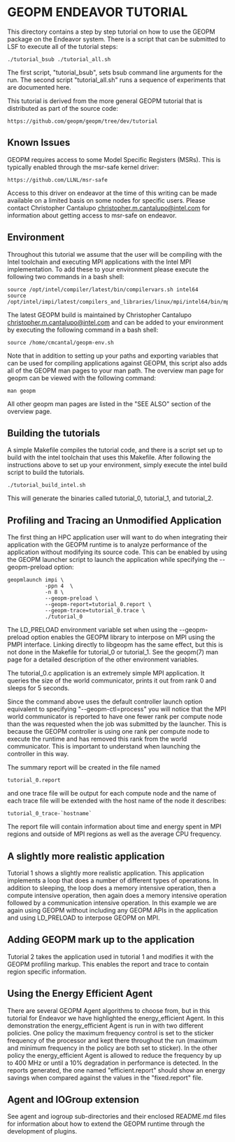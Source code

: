 GEOPM ENDEAVOR TUTORIAL
=======================
This directory contains a step by step tutorial on how to use the
GEOPM package on the Endeavor system.  There is a script that can be
submitted to LSF to execute all of the tutorial steps:

    ./tutorial_bsub ./tutorial_all.sh

The first script, "tutorial_bsub", sets bsub command line arguments
for the run.  The second script "tutorial_all.sh" runs a sequence
of experiments that are documented here.

This tutorial is derived from the more general GEOPM tutorial that
is distributed as part of the source code:

    https://github.com/geopm/geopm/tree/dev/tutorial

Known Issues
------------
GEOPM requires access to some Model Specific Registers (MSRs).  This
is typically enabled through the msr-safe kernel driver:

    https://github.com/LLNL/msr-safe

Access to this driver on endeavor at the time of this writing can be
made available on a limited basis on some nodes for specific users.
Please contact Christopher Cantalupo
<christopher.m.cantalupo@intel.com> for information about getting
access to msr-safe on endeavor.

Environment
-----------
Throughout this tutorial we assume that the user will be compiling
with the Intel toolchain and executing MPI applications with the Intel
MPI implementation.  To add these to your environment please execute the
following two commands in a bash shell:

    source /opt/intel/compiler/latest/bin/compilervars.sh intel64
    source /opt/intel/impi/latest/compilers_and_libraries/linux/mpi/intel64/bin/mpivars.sh

The latest GEOPM build is maintained by Christopher Cantalupo
<christopher.m.cantalupo@intel.com> and can be added to your
environment by executing the following command in a bash shell:

    source /home/cmcantal/geopm-env.sh

Note that in addition to setting up your paths and exporting variables
that can be used for compiling applications against GEOPM, this script
also adds all of the GEOPM man pages to your man path.  The overview
man page for geopm can be viewed with the following command:

    man geopm

All other geopm man pages are listed in the "SEE ALSO" section of the
overview page.

Building the tutorials
----------------------
A simple Makefile compiles the tutorial code, and there is a script
set up to build with the intel toolchain that uses this Makefile.  After
following the instructions above to set up your environment, simply execute
the intel build script to build the tutorials.

    ./tutorial_build_intel.sh

This will generate the binaries called tutorial_0, tutorial_1, and tutorial_2.

Profiling and Tracing an Unmodified Application
-----------------------------------------------
The first thing an HPC application user will want to do when
integrating their application with the GEOPM runtime is to analyze
performance of the application without modifying its source code.
This can be enabled by using the GEOPM launcher script to launch the
application while specifying the --geopm-preload option:


    geopmlaunch impi \
                -ppn 4  \
                -n 8 \
                --geopm-preload \
                --geopm-report=tutorial_0.report \
                --geopm-trace=tutorial_0.trace \
                ./tutorial_0

The LD_PRELOAD environment variable set when using the --geopm-preload
option enables the GEOPM library to interpose on MPI using the PMPI
interface.  Linking directly to libgeopm has the same effect, but this
is not done in the Makefile for tutorial_0 or tutorial_1.  See the
geopm(7) man page for a detailed description of the other environment
variables.

The tutorial_0.c application is an extremely simple MPI application.
It queries the size of the world communicator, prints it out from rank
0 and sleeps for 5 seconds.

Since the command above uses the default controller launch option
equivalent to specifying "--geopm-ctl=process" you will notice that
the MPI world communicator is reported to have one fewer rank per
compute node than the was requested when the job was submitted by the
launcher.  This is because the GEOPM controller is using one rank per
compute node to execute the runtime and has removed this rank from the
world communicator.  This is important to understand when launching
the controller in this way.

The summary report will be created in the file named

    tutorial_0.report

and one trace file will be output for each compute node and the name
of each trace file will be extended with the host name of the node it
describes:

    tutorial_0_trace-`hostname`

The report file will contain information about time and energy spent
in MPI regions and outside of MPI regions as well as the average CPU
frequency.

A slightly more realistic application
-------------------------------------
Tutorial 1 shows a slightly more realistic application.  This
application implements a loop that does a number of different types of
operations.  In addition to sleeping, the loop does a memory intensive
operation, then a compute intensive operation, then again does a
memory intensive operation followed by a communication intensive
operation.  In this example we are again using GEOPM without including
any GEOPM APIs in the application and using LD_PRELOAD to interpose
GEOPM on MPI.

Adding GEOPM mark up to the application
---------------------------------------
Tutorial 2 takes the application used in tutorial 1 and modifies it
with the GEOPM profiling markup.  This enables the report and trace to
contain region specific information.

Using the Energy Efficient Agent
--------------------------------
There are several GEOPM Agent algorithms to choose from, but in this
tutorial for Endeavor we have highlighted the energy_efficient Agent.
In this demonstration the energy_efficient Agent is run in with two
different policies.  One policy the maximum frequency control is set
to the sticker frequency of the processor and kept there throughout
the run (maximum and minimum frequency in the policy are both set to
sticker).  In the other policy the energy_efficient Agent is allowed
to reduce the frequency by up to 400 MHz or until a 10% degradation in
performance is detected.  In the reports generated, the one named
"efficient.report" should show an energy savings when compared against
the values in the "fixed.report" file.

Agent and IOGroup extension
---------------------------
See agent and iogroup sub-directories and their enclosed README.md
files for information about how to extend the GEOPM runtime through
the development of plugins.

